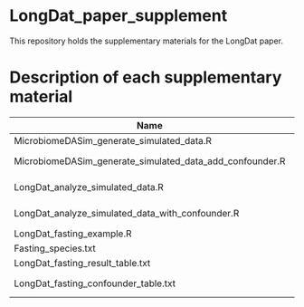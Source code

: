 # LongDat_paper_supplement

This repository holds the supplementary materials for the LongDat paper.

# Description of each supplementary material

| Name                                                     | Description                                                                                      |
|----------------------------------------------------------|--------------------------------------------------------------------------------------------------|
| MicrobiomeDASim_generate_simulated_data.R                | Generate simulated longitudinal data by using microbiomeDASim                                    |
| MicrobiomeDASim_generate_simulated_data_add_confounder.R | Add a dummy variable correlating with the time variable to the data generated by microbiomeDASim |
| LongDat_analyze_simulated_data.R                         | Run LongDat on the data created in "MicrobiomeDASim_generate_simulated_data.R"                   |
| LongDat_analyze_simulated_data_with_confounder.R         | Run LongDat on the data created in "MicrobiomeDASim_generate_simulated_data_add_confounder.R"    |
| LongDat_fasting_example.R                                | Run LongDat on "Fasting_species.txt"                                                             |
| Fasting_species.txt                                      | The fasting gut microbial abundance table at species level                                       |
| LongDat_fasting_result_table.txt                         | The result table from running LongDat on "Fasting_species.txt"                                   |
| LongDat_fasting_confounder_table.txt                     | The confounder table from running LongDat on "Fasting_species.txt"                               |
